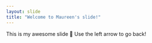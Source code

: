 ```yaml
---
layout: slide
title: "Welcome to Maureen's slide!"
---
```

This is my awesome slide :tada:
Use the left arrow to go back!
